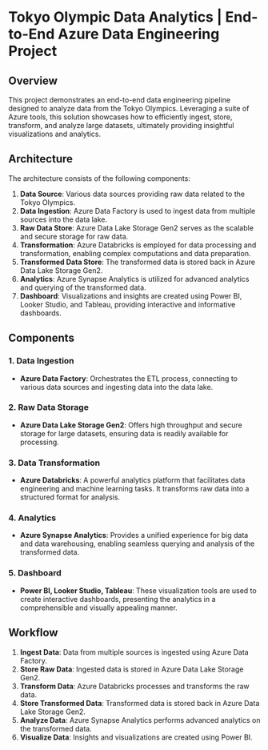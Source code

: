# Tokyo Olympic Data Analytics | End-to-End Azure Data Engineering Project

## Overview

This project demonstrates an end-to-end data engineering pipeline designed to analyze data from the Tokyo Olympics. Leveraging a suite of Azure tools, this solution showcases how to efficiently ingest, store, transform, and analyze large datasets, ultimately providing insightful visualizations and analytics.

## Architecture

The architecture consists of the following components:

1. **Data Source**: Various data sources providing raw data related to the Tokyo Olympics.
2. **Data Ingestion**: Azure Data Factory is used to ingest data from multiple sources into the data lake.
3. **Raw Data Store**: Azure Data Lake Storage Gen2 serves as the scalable and secure storage for raw data.
4. **Transformation**: Azure Databricks is employed for data processing and transformation, enabling complex computations and data preparation.
5. **Transformed Data Store**: The transformed data is stored back in Azure Data Lake Storage Gen2.
6. **Analytics**: Azure Synapse Analytics is utilized for advanced analytics and querying of the transformed data.
7. **Dashboard**: Visualizations and insights are created using Power BI, Looker Studio, and Tableau, providing interactive and informative dashboards.

## Components

### 1. Data Ingestion
- **Azure Data Factory**: Orchestrates the ETL process, connecting to various data sources and ingesting data into the data lake.

### 2. Raw Data Storage
- **Azure Data Lake Storage Gen2**: Offers high throughput and secure storage for large datasets, ensuring data is readily available for processing.

### 3. Data Transformation
- **Azure Databricks**: A powerful analytics platform that facilitates data engineering and machine learning tasks. It transforms raw data into a structured format for analysis.

### 4. Analytics
- **Azure Synapse Analytics**: Provides a unified experience for big data and data warehousing, enabling seamless querying and analysis of the transformed data.

### 5. Dashboard
- **Power BI, Looker Studio, Tableau**: These visualization tools are used to create interactive dashboards, presenting the analytics in a comprehensible and visually appealing manner.

## Workflow

1. **Ingest Data**: Data from multiple sources is ingested using Azure Data Factory.
2. **Store Raw Data**: Ingested data is stored in Azure Data Lake Storage Gen2.
3. **Transform Data**: Azure Databricks processes and transforms the raw data.
4. **Store Transformed Data**: Transformed data is stored back in Azure Data Lake Storage Gen2.
5. **Analyze Data**: Azure Synapse Analytics performs advanced analytics on the transformed data.
6. **Visualize Data**: Insights and visualizations are created using Power BI.



